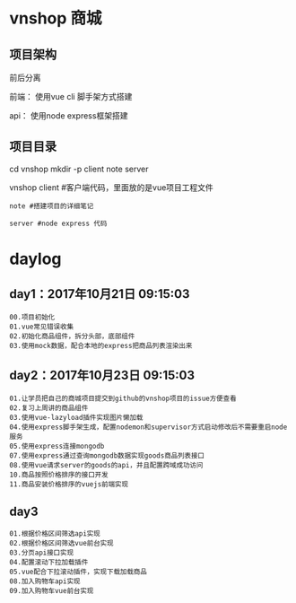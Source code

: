 # vnshop 商城
## 项目架构
前后分离

前端：
    使用vue cli 脚手架方式搭建

api：
    使用node express框架搭建

## 项目目录
cd vnshop
mkdir -p client note server

vnshop
    client #客户端代码，里面放的是vue项目工程文件

    note #搭建项目的详细笔记
        
    server #node express 代码


# daylog

## day1：2017年10月21日 09:15:03 
    00.项目初始化
    01.vue常见错误收集
    02.初始化商品组件，拆分头部，底部组件
    03.使用mock数据，配合本地的express把商品列表渲染出来
## day2：2017年10月23日 09:15:03
    01.让学员把自己的商城项目提交到github的vnshop项目的issue方便查看
    02.复习上周讲的商品组件
    03.使用vue-lazyload插件实现图片懒加载   
    04.使用express脚手架生成，配置nodemon和supervisor方式启动修改后不需要重启node服务
    05.使用express连接mongodb
    07.使用express通过查询mongodb数据实现goods商品列表接口
    08.使用vue请求server的goods的api，并且配置跨域成功访问
    10.商品按照价格排序的接口开发
    11.商品安装价格排序的vuejs前端实现

## day3
    01.根据价格区间筛选api实现
    02.根据价格区间筛选vue前台实现
    03.分页api接口实现
    04.配置滚动下拉加载插件
    05.vue配合下拉滚动插件，实现下载加载商品
    08.加入购物车api实现
    09.加入购物车vue前台实现

